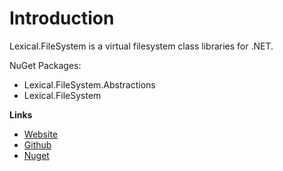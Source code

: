 # Introduction
Lexical.FileSystem is a virtual filesystem class libraries for .NET.

NuGet Packages:
* Lexical.FileSystem.Abstractions
* Lexical.FileSystem

**Links**
* [Website](http://lexical.fi/FileSystem/docs/index.html)
* [Github](https://github.com/tagcode/Lexical.FileSystem)
* [Nuget](https://www.nuget.org/packages/Lexical.FileSystem/)

